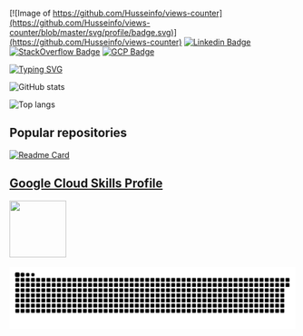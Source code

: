 [![Image of https://github.com/Husseinfo/views-counter](https://github.com/Husseinfo/views-counter/blob/master/svg/profile/badge.svg)](https://github.com/Husseinfo/views-counter)
[![Linkedin Badge](https://img.shields.io/badge/-Linkedin-blue?style=flat-square&logo=Linkedin&logoColor=white)](https://www.linkedin.com/in/hussein-sr/)
[![StackOverflow Badge](https://img.shields.io/badge/-StackOverflow-393939?style=flat-square&logo=StackOverflow&logoColor=orange)](https://stackoverflow.com/users/4311839/husseinfo)
[![GCP Badge](https://img.shields.io/badge/-Google%20Cloud-ddd?style=flat-square&logo=googlecloud&logoColor=red)](https://www.cloudskillsboost.google/public_profiles/3306b2ec-3b64-4b05-9980-2c5aef8829be)


[![Typing SVG](https://readme-typing-svg.herokuapp.com?font=Roboto+Mono&duration=3000&pause=300&color=F79549&width=435&lines=Highly+skilled+software+engineer;Fullstack+Web+Development;Cloud+%26+DevOps;Machine+Learning;Android+Development;Computer+Networking)](https://git.io/typing-svg)

![GitHub stats](https://github-readme-stats.vercel.app/api?username=husseinfo&show_icons=true&theme=aura_dark)

![Top langs](https://github-readme-stats.vercel.app/api/top-langs/?username=husseinfo&show_icons=true&theme=aura_dark&hide=css,html,javascript,less,objective-c,ruby,starlark)

## Popular repositories

[![Readme Card](https://github-readme-stats.vercel.app/api/pin/?username=husseinfo&repo=tracker&theme=aura_dark&show_owner=true)](https://github.com/husseinfo/tracker)

## [Google Cloud Skills Profile](https://www.cloudskillsboost.google/public_profiles/3306b2ec-3b64-4b05-9980-2c5aef8829be)

<a href="https://www.cloudskillsboost.google/public_profiles/3306b2ec-3b64-4b05-9980-2c5aef8829be/badges/124558">
<img src="https://cdn.qwiklabs.com/3cUZzotUhC3sWESWmiP9mofbB%2BcZrrX5NiKJEGZBS%2B4%3D" width="100" height="100"/></a>


![GitHub grid](https://raw.githubusercontent.com/husseinfo/husseinfo/output/github-contribution-grid-snake-dark.svg)
